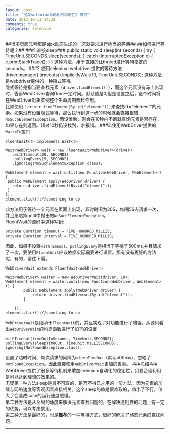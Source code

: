 ```yaml
---
layout: post
title: "提高selenium自动化的稳定性2-等待"
date: 2012-10-11 14:32
comments: true
categories: selenium
---
```

##很多页面元素都是ajax动态生成的，这就要求进行适当的等待##
##如何进行等待呢？##
###1.直接sleep###
	public static void sleep(int seconds) {
		try {
			TimeUnit.SECONDS.sleep(seconds);
		} catch (InterruptedException e) {
			e.printStackTrace();
		}
	}
这种方法，用于直接的让thread进行等待指定的seconds。
###2.使用selenium webdriver提供的等待方法
	driver.manage().timeouts().implicitlyWait(10, TimeUnit.SECONDS);
这种方法是webdriver提供的一种隐式等待。  
隐式等待是指当要查找元素（`driver.findElement()`），而这个元素没有马上出现时，告诉WebDriver查询Dom一定时间。默认值是0,但是设置之后，这个时间将在WebDriver对象实例整个生命周期都起作用。   
比如使用：`driver.findElement(By.id("element"));`来查找id="element"的元素。如果没有设置隐式等待，那么执行到这一步的时候就会直接报错`NoSuchElementException`。而设置后，则会在10秒内不断就查询元素是否存在，如果存在则返回。超过10秒仍没找到，才报错。
###3.使用WebDriver提供的`Wait<T>`接口

	FluentWait<T> implements Wait<T>  

	Wait<WebDriver> wait = new FluentWait<WebDriver>(driver)
       .withTimeout(30, SECONDS)
       .pollingEvery(5, SECONDS)
       .ignoring(NoSuchElementException.class);

   	WebElement element = wait.until(new Function<WebDriver, WebElement>() {
     public WebElement apply(WebDriver driver) {
       return driver.findElement(By.id("element"));
     }
   	});
	element.click();//something to do
此方法用于等待一个元素在页面上出现，超时时间为30S，每隔5S去请求一次，并且忽略掉until中抛出的`NoSuchElementException`。   
FluentWait的源码中这样写到:    

	private Duration timeout = FIVE_HUNDRED_MILLIS;  
	private Duration interval = FIVE_HUNDRED_MILLIS;   
因此，如果不设置`withTimeout`、`pollingEvery`则相当于等待了500ms,并且请求了一次，要使用`FluentWait`应该依据实际需要进行设置。那有没有更好的方法呢，有的，请往下看。  

	WebDriverWait extends FluentWait<WebDriver>
	
	Wait<WebDriver> waiter = new WebDriverWait(driver, 10);
	WebElement element = waiter.until(new Function<WebDriver, WebElement>() {
			public WebElement apply(WebDriver driver) {
				return driver.findElement(By.id("element"));
			}
			
		});
	element.click();//something to do
`WebDriverWait`是继承于`FluentWait`的，并且实现了对功能进行了增强。从源码看出`WebDriverWait`的构造函数进行了如下的设置：

	withTimeout(timeOutInSeconds, TimeUnit.SECONDS);
    pollingEvery(sleepTimeOut, TimeUnit.MILLISECONDS);
    ignoring(NotFoundException.class);
设置了超时时间、每次请求的间隔为`sleepTimeOut`（默认500ms）、忽略了`NotFoundException`。因此直接使用`WebDriverWait`更加的省事。
###总结###
WebDriver提供了很多等待机制来增加selenium自动化的稳定性，只要合理利用是可以达到理想的效果的。   
无疑第一种方法sleep是最不可取的，是万不得已才用的一份方法，因为元素的加载与网络速度等客观因素直接相关。这个sleep的值是很难取的，值小了不行，值大了会造成case的运行速度缓慢。   
第二种方法是从全局的角度来解决元素查找问题的，在解决通用性的问题上有一定的优势，可以考虑使用。   
第三种方法是最好的，也是**推荐**的一种等待方式，很好的解决了动态元素的查找问题。   

---